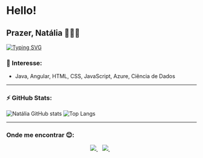 

# Hello!
## Prazer, Natália 👩🏾‍💻
[![Typing SVG](https://readme-typing-svg.herokuapp.com?size=20&color=CD1C76&lines=Ci%C3%AAncia+de+Dados;Desenvolvimento;Ci%C3%AAncias+%26+Humanidades+)](https://git.io/typing-svg)

### 🎯 Interesse:
-  Java, Angular, HTML, CSS, JavaScript, Azure, Ciência de Dados

__________________________________________________________________________________________________________________________________________

### ⚡ GitHub Stats:
<p align="center">

![Natália GitHub stats](https://github-readme-stats.vercel.app/api?username=sabinonatalia&show_icons=true&theme=highcontrast)
![Top Langs](https://github-readme-stats.vercel.app/api/top-langs/?username=sabinonatalia&show_icons=true&theme=highcontrast)</p>

__________________________________________________________________________________________________________________________________________
### Onde me encontrar 😊:
<p align="center">

  <a href="https://www.linkedin.com/in/natalia-sabino/">
    <img src="https://img.shields.io/badge/LinkedIn-0077B5?style=for-the-badge&logo=linkedin&logoColor=white"/>
  </a>&nbsp;&nbsp;
    <a href="mailto:na.ssilva@outlook.com">
   <img src="https://img.shields.io/badge/Microsoft_Outlook-0078D4?style=for-the-badge&logo=microsoft-outlook&logoColor=white">    
  </a>&nbsp;&nbsp;</p>
  

